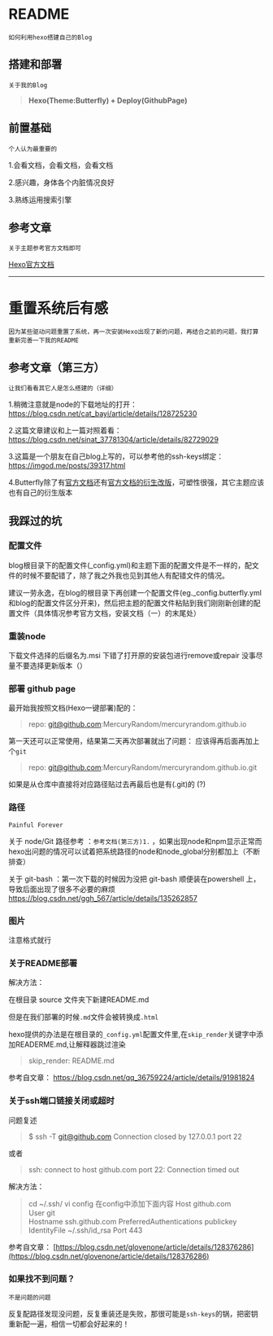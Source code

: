 
# README
```如何利用hexo搭建自己的Blog```

## 搭建和部署

```关于我的Blog```

> **Hexo(Theme:Butterfly) + Deploy(GithubPage)**

## 前置基础

```个人认为最重要的```

1.会看文档，会看文档，会看文档

2.感兴趣，身体各个内脏情况良好

3.熟练运用搜索引擎

## 参考文章

```关于主题参考官方文档即可```

[Hexo官方文档](https://hexo.io/zh-cn/docs/)

---

# 重置系统后有感

```因为某些驱动问题重置了系统，再一次安装Hexo出现了新的问题，再结合之前的问题，我打算重新完善一下我的README```

## 参考文章（第三方）
```让我们看看其它人是怎么搭建的（详细）```


1.稍微注意就是node的下载地址的打开：
https://blog.csdn.net/cat_bayi/article/details/128725230

2.这篇文章建议和上一篇对照着看：
https://blog.csdn.net/sinat_37781304/article/details/82729029

3.这篇是一个朋友在自己blog上写的，可以参考他的ssh-keys绑定：
https://imgod.me/posts/39317.html

4.Butterfly除了有[官方文档](https://butterfly.js.org/)还有[官方文档的衍生改版](https://butterfly.zhheo.com/)，可塑性很强，其它主题应该也有自己的衍生版本

## 我踩过的坑

### 配置文件

blog根目录下的配置文件(_config.yml)和主题下面的配置文件是不一样的，配文件的时候不要配错了，除了我之外我也见到其他人有配错文件的情况。

建议一劳永逸，在blog的根目录下再创建一个配置文件(eg._config.butterfly.yml 和blog的配置文件区分开来)，然后把主题的配置文件粘贴到我们刚刚新创建的配置文件（具体情况参考官方文档，安装文档（一）的末尾处）

### 重装node

下载文件选择的后缀名为.msi
下错了打开原的安装包进行remove或repair
没事尽量不要选择更新版本（）

### 部署 github page

最开始我按照文档(Hexo一键部署)配的：

> repo: git@github.com:MercuryRandom/mercuryrandom.github.io

第一天还可以正常使用，结果第二天再次部署就出了问题：
应该得再后面再加上个```git```
> repo: git@github.com:MercuryRandom/mercuryrandom.github.io.git

如果是从仓库中直接将对应路径贴过去再最后也是有(.git)的 (?)

### 路径
```Painful Forever```

关于 node/Git 路径参考 ：```参考文档(第三方)1.``` ，如果出现node和npm显示正常而hexo出问题的情况可以试着把系统路径的node和node_global分别都加上（不断排查）



关于 git-bash ：第一次下载的时候因为没把 git-bash 顺便装在powershell 上，导致后面出现了很多不必要的麻烦
https://blog.csdn.net/ggh_567/article/details/135262857

### 图片

注意格式就行 

### 关于README部署
解决方法：

 在根目录 source 文件夹下新建README.md 
 
 但是在我们部署的时候```.md```文件会被转换成```.html```

hexo提供的办法是在根目录的```_config.yml```配置文件里,在```skip_render```关键字中添加READERME.md,让解释器跳过渲染

> skip_render: README.md


参考自文章：
https://blog.csdn.net/qq_36759224/article/details/91981824


### 关于ssh端口链接关闭或超时
问题复述
> $ ssh -T git@github.com
Connection closed by 127.0.0.1 port 22

或者
> ssh: connect to host github.com port 22: Connection timed out

解决方法：
> cd ~/.ssh/
vi config
  在config中添加下面内容
> Host github.com  
User git  
Hostname ssh.github.com 
PreferredAuthentications publickey  
IdentityFile ~/.ssh/id_rsa 
Port 443

参考自文章：
[https://blog.csdn.net/glovenone/article/details/128376286](https://blog.csdn.net/glovenone/article/details/128376286)


### 如果找不到问题？
```不是问题的问题```

反复配路径发现没问题，反复重装还是失败，那很可能是```ssh-keys```的锅，把密钥重新配一遍，相信一切都会好起来的！


